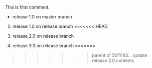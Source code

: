 
This is first comment.
- release 1.0 on master branch

2. release 1.0 on release branch
<<<<<<< HEAD

3. release 2.0 on release branch

4. release 3.0 on release branch
=======
>>>>>>> parent of 50f1143... update release 2.0 contents
